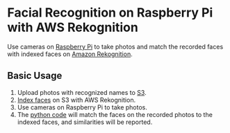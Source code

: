 # Facial Recognition on Raspberry Pi with AWS Rekognition 

Use cameras on [Raspberry  Pi](https://www.raspberrypi.org/) to take photos and match the recorded faces with indexed faces on [Amazon Rekognition](https://aws.amazon.com/rekognition/).

## Basic Usage
1. Upload photos with recognized names to [S3](https://aws.amazon.com/s3/).
2. [Index faces](https://github.com/xbwei/data-analysis-aws/blob/master/facial-recognition-raspberry-pi/index_faces.py) on S3 with AWS Rekognition.
3. Use cameras on Raspberry Pi to take photos.
4. The [python code](https://github.com/xbwei/data-analysis-aws/blob/master/facial-recognition-raspberry-pi/match_faces.py) will match the faces on the recorded photos to the indexed faces, and similarities will be reported. 
